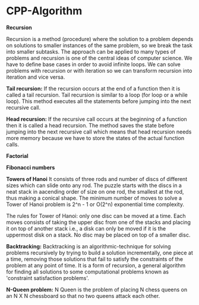 # CPP-Algorithm

**Recursion**

Recursion is a method (procedure) where the solution to a problem depends on solutions to smaller instances of the same problem, so we break the task into smaller subtasks. The approach can be applied to many types of problems and recursion is one of the central ideas of computer science. We have to define base cases in order to avoid infinite loops. We can solve problems with recursion or with iteration  so we can transform recursion into iteration and vice versa. 

**Tail recursion:** If the recursion occurs at the end of a function then it is called a tail recursion. Tail recursion is similar to a loop (for loop or a while loop). This method executes all the statements before jumping into the next recursive call.

**Head recursion:** If the recursive call occurs at the beginning of a function then it is called a head recursion. The method saves the state before jumping into the next recursive call which means that head recursion needs more memory because we have to store the states of the actual function calls.


**Factorial**

**Fibonacci numbers**

**Towers of Hanoi**
 It consists of three rods and number of discs of different sizes which can slide onto any rod. The puzzle starts with the discs in a neat stack in aacending order of size on one rod, the smallest at the rod, thus making a conical shape. The minimum number of moves to solve a Tower of Hanoi problem is 2^n - 1 or O(2^n) exponential time complexity.
 
 The rules for Tower of Hanoi: only one disc can be moved at a time. Each moves consists of taking the upper disc from one of the stacks and placing it on top of another stack i.e., a disk can only be moved if it is the uppermost disk on a stack. No disc may be placed on top of a smaller disc.


**Backtracking:** 
Backtracking is an algorithmic-technique for solving problems recursively by trying to build a solution incrementally, one piece at a time, removing those solutions that fail to satisfy the constraints of the problem at any point of time. It is a form of recursion, a general algorithm for finding all solutions to some computational problems known as 'constraint satisfaction problems'.

**N-Queen problem:** N Queen is the problem of placing N chess queens on an N X N chessboard so that no two queens attack each other.
